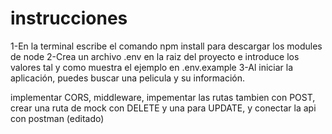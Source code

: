 # instrucciones
1-En la terminal escribe el comando     npm install para descargar los modules de node
2-Crea un archivo .env en la raiz del proyecto e introduce los valores tal y como muestra el ejemplo en .env.example
3-Al iniciar la aplicación, puedes buscar una pelicula y su información.



implementar CORS, middleware, impementar las rutas tambien con POST, crear una ruta de mock con DELETE y una para UPDATE, y conectar la api con postman (editado) 